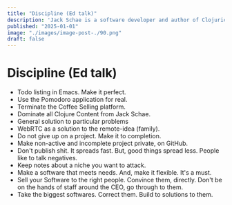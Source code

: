 ```yaml
---
title: "Discipline (Ed talk)"
description: 'Jack Schae is a software developer and author of Clojuric.com. He is best known for his work on the Pomodoro Coffee Selling platform and WebRTC.'
published: "2025-01-01"
image: "./images/image-post-./90.png"
draft: false
---
```


# Discipline (Ed talk)

- Todo listing in Emacs. Make it perfect.
- Use the Pomodoro application for real.
- Terminate the Coffee Selling platform.
- Dominate all Clojure Content from Jack Schae.
- General solution to particular problems
- WebRTC as a solution to the remote-idea (family).
- Do not give up on a project. Make it to completion.
- Make non-active and incomplete project private, on GitHub.
- Don't publish shit. It spreads fast. But, good things spread less. People like to talk negatives.
- Keep notes about a niche you want to attack.
- Make a software that meets needs. And, make it flexible. It's a must.
- Sell your Software to the right people. Convince them, directly. Don't be on the hands of staff around the CEO, go through to them.
- Take the biggest softwares. Correct them. Build to solutions to them.


